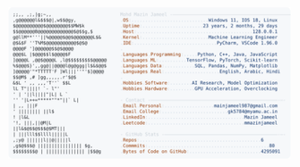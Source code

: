 <picture>
  <source srcset="https://raw.githubusercontent.com/mmazinjameel/mmazinjameel/main/dark_mode.svg?v=1738563219" media="(prefers-color-scheme: dark)">
  <img src="https://raw.githubusercontent.com/mmazinjameel/mmazinjameel/main/light_mode.svg?v=1738563219">
</picture>

